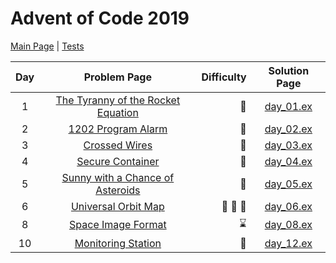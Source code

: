 # Advent of Code 2019

[Main Page](https://adventofcode.com/2019) | [Tests](/test/2019)

| Day | Problem Page | Difficulty | Solution Page |
| :---: | :------: | ---: | :---: |
| 1 | [The Tyranny of the Rocket Equation](https://adventofcode.com/2019/day/1) | :star2: | [day_01.ex](/lib/2019/day_01.ex) |
| 2 | [1202 Program Alarm](https://adventofcode.com/2019/day/2) | :star2: | [day_02.ex](/lib/2019/day_02.ex) |
| 3 | [Crossed Wires](https://adventofcode.com/2019/day/3)  | :star2: | [day_03.ex](/lib/2019/day_03.ex) |
| 4 | [Secure Container](https://adventofcode.com/2019/day/4)  | :star2: | [day_04.ex](/lib/2019/day_04.ex) |
| 5 | [Sunny with a Chance of Asteroids](https://adventofcode.com/2019/day/5)  | :star2: | [day_05.ex](/lib/2019/day_05.ex) |
| 6 | [Universal Orbit Map](https://adventofcode.com/2019/day/6)  | :star2: :star2: :star2: | [day_06.ex](/lib/2019/day_06.ex) |
| 8 | [Space Image Format](https://adventofcode.com/2019/day/8)  | :hourglass: | [day_08.ex](/lib/2019/day_08.ex) |
| 10 | [Monitoring Station](https://adventofcode.com/2019/day/10)  | :star2: | [day_12.ex](/lib/2019/day_10.ex) |
